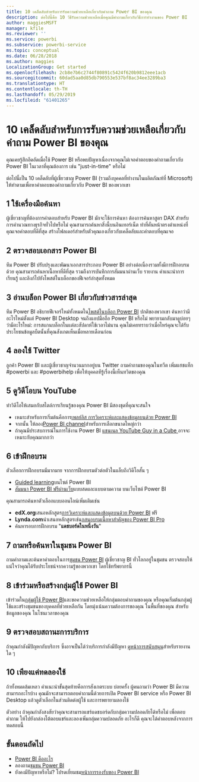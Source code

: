 ```yaml
---
title: 10 เคล็ดลับสำหรับการรับความช่วยเหลือเกี่ยวกับคำถาม Power BI ของคุณ
description: ต่อไปนี้คือ 10 วิธีรับความช่วยเหลือเมื่อคุณมีคำถามเกี่ยวกับวิธีการทำงานของ Power BI
author: maggiesMSFT
manager: kfile
ms.reviewer: ''
ms.service: powerbi
ms.subservice: powerbi-service
ms.topic: conceptual
ms.date: 06/28/2018
ms.author: maggies
LocalizationGroup: Get started
ms.openlocfilehash: 2cb8e7b6c2744f80891c5424f620b9812eee1acb
ms.sourcegitcommit: 60dad5aa0d85db790553e537bf8ac34ee3289ba3
ms.translationtype: HT
ms.contentlocale: th-TH
ms.lasthandoff: 05/29/2019
ms.locfileid: "61401265"
---
```

# <a name="10-tips-for-getting-help-with-your-power-bi-questions"></a>10 เคล็ดลับสำหรับการรับความช่วยเหลือเกี่ยวกับคำถาม Power BI ของคุณ
คุณเคยรู้สึกอึดอัดเมื่อใช้ Power BI หรือพบปัญหาเนื่องจากคุณไม่เจอคำตอบของคำถามเกี่ยวกับ Power BI ในเวลาที่คุณต้องการ เช่น "just-in-time" หรือไม่ 

ต่อไปนี้เป็น 10 เคล็ดลับที่ผู้เชี่ยวชาญ Power BI (รวมถึงบุคคลที่ทำงานในผลิตภัณฑ์ที่ Microsoft) ให้ทำตามเพื่อหาคำตอบของคำถามเกี่ยวกับ Power BI ของพวกเขา

## <a name="1-use-a-search-engine"></a>1 ใช้เครื่องมือค้นหา
ผู้เชี่ยวชาญที่ต้องการคำตอบสำหรับ Power BI มักจะใช้การค้นหา ต้องการค้นหาสูตร DAX สำหรับการคำนวณทางธุรกิจทั่วไปหรือไม่ คุณสามารถค้นหาสิ่งนี้บนอินเทอร์เน็ต ทำที่คั่นหน้าตรงตำแหน่งที่คุณเจอคำตอบที่ดีที่สุด สร้างโฟลเดอร์สำหรับตัวคุณเองเกี่ยวกับเคล็ดลับและคำตอบที่คุณเจอ


## <a name="2-check-the-power-bi-documentation"></a>2 ตรวจสอบเอกสาร Power BI
ทีม Power BI ปรับปรุงและพัฒนาเอกสารประกอบ Power BI อย่างต่อเนื่องรวมทั้งมีการฝึกอบรมด้วย คุณสามารถค้นหาเนื้อหาที่ดีที่สุด รวมถึงการบันทึกการสัมมนาผ่านเว็บ รายงาน คำแนะนำการเรียนรู้ และลิงก์ไปยังโพสต์ในบล็อกของฟีเจอร์ล่าสุดทั้งหมด

## <a name="3-read-the-power-bi-blog-for-the-latest-news"></a>3 อ่านบล็อก Power BI เกี่ยวกับข่าวสารล่าสุด
ทีม Power BI อธิบายฟีเจอร์ใหม่ทั้งหมดใน[โพสต์ในบล็อก Power BI](https://powerbi.microsoft.com/blog/) ปกติของพวกเขา ค้นหาว่ามีอะไรใหม่ตั้งแต่ Power BI Desktop จนถึงแอปมือถือ Power BI หรือไม่ พยายามกลับมาดูบ่อยๆ ว่ามีอะไรใหม่: การสแกนบล็อกในแต่ละสัปดาห์ใช้เวลาไม่นาน คุณไม่เคยทราบว่าเมื่อไหร่คุณจะได้รับประโยชนข้อมูลบืตนั้นที่คุณสังเกตเห็นเมื่อหลายเดือนก่อน

## <a name="4-try-twitter"></a>4 ลองใช้ Twitter
ลูกค้า Power BI และผู้เชี่ยวชาญจำนวนมากอยู่บน Twitter ถามคำถามของคุณในทวีต เพิ่มแฮชแท็ก #powerbi และ #powerbihelp เพื่อให้บุคคลทีรู้เรื่องนี้เห็นทวิตของคุณ

## <a name="5-watch-videos-on-youtube"></a>5 ดูวิดีโอบน YouTube
ทำวิดีโอให้เสมอกับสไตล์การเรียนรู้ของคุณ Power BI มีสองชุดที่คุณจะสนใจ

* เหมาะสำหรับการเริ่มต้นคือการ[เพลย์ลิส การวิเคราะห์และแสดงข้อมูลบนด้วย Power BI](https://www.youtube.com/playlist?list=PL1N57mwBHtN0JFoKSR0n-tBkUJHeMP2cP)
* จากนั้น ให้ลอง[Power BI channel](https://www.youtube.com/user/mspowerbi/videos)สำหรับการเลือกขนาดใหญ่กว่า
* ถ้าคุณมีประสบการณ์ในการใช้งาน Power BI [แชนเนล YouTube Guy in a Cube ](https://www.youtube.com/channel/UCFp1vaKzpfvoGai0vE5VJ0w)อาจจะเหมาะกับคุณมากกว่า

## <a name="6-attend-training"></a>6 เข้าฝึกอบรม
ตัวเลือกการฝึกอบรมมีมากมาย จากการฝึกอบรมตัวต่อตัวในแล็บถึงวิดีโอสั้น ๆ

* [Guided learning](guided-learning/gettingstarted.yml?tutorial-step=1)บนไซต์ Power BI
* [สัมมนา Power BI ฟรีผ่านเว็บ](webinars.md)แบบสดและแบบตามความ บนเว็บไซต์ Power BI

คุณสามารถค้นหาตัวเลือกแบบออนไลน์เพิ่มเติมเช่น

* **edX.org**เสนอหลักสูตร[การวิเคราะห์และแสดงข้อมูลบนด้วย Power BI](https://www.edx.org/course/analyzing-visualizing-data-power-bi-microsoft-dat207x-4) ฟรี
* **Lynda.com**นำเสนอหลักสูตรเช่น[กสนอบรมเนื้อหาสำคัญของ Power BI Pro](https://www.lynda.com/Power-BI-tutorials/Power-BI-Pro-Essential-Training/485820-2.html)
* ค้นหารอบการฝึกอบรม "**แดชบอร์ดในหนึ่งวัน**"

## <a name="7-ask-or-search-in-the-power-bi-community"></a>7 ถามหรือค้นหาในชุมชน Power BI
ถามคำถามและค้นหาคำตอบในการ[ชุมชน Power BI](http://community.powerbi.com) ผู้เชี่ยวชาญ BI ทั่วโลกอยู่ในชุมชน ตรวจสอบให้แน่ใจว่าคุณได้รับประโยชน์จากความรู้ของพวกเขา โดยใช้ทรัพยากรนี้

## <a name="8-join-or-create-a-power-bi-user-group"></a>8 เข้าร่วมหรือสร้างกลุ่มผู้ใช้ Power BI
เข้าร่วมใน[กลุ่มผู้ใช้ Power BI](https://community.powerbi.com/t5/Power-BI-User-Groups/ct-p/Groups)และขอความช่วยเหลือให้กลุ่มตอบคำถามของคุณ หรือคุณเริ่มต้นกลุ่มผู้ใช้และสร้างชุมชนของบุคคลที่ช่วยเหลือกัน โดยมุ่งเน้นความต้องการของคุณ ในพื้นที่ของคุณ สำหรับข้อมูลของคุณ ในโซนเวลาของคุณ

## <a name="9-check-the-service-status"></a>9 ตรวจสอบสถานะการบริการ
ถ้าคุณกำลังมีปัญหากับบริการ ซึ่งอาจเป็นได้ว่าบริการกำลังมีปัญหา [ดูหน้าการสนับสนุน](https://powerbi.microsoft.com/support/)สำหรับรายงานใด ๆ

## <a name="10-just-try-it"></a>10 เพียงแค่ทดลองใช้
ถ้าทั้งหมดล้มเหลว คำแนะนำขั้นสุดท้ายคือการสังเกตระบบ บ่อยครั้ง ผู้คนถามว่า Power BI มีความสามารถอะไรบ้าง คุณมักจะสามารถตอบคำถามนี้ด้วยการเปิด Power BI service หรือ Power BI Desktop แล้วดูตัวเลือกในส่วนติดต่อผู้ใช้ และการพยายามลองใช้

ตัวอย่าง ถ้าคุณกำลังสงสัยว่าคุณจะสามารถแชร์แดชบอร์ดกับกลุ่มความปลอดภัยได้หรือไม่ เพื่อตอบคำถาม ให้ไปยังกล่องโต้ตอบแชร์และลองเพิ่มกลุ่มความปลอดภัย อะไรก็ดี คุณจะได้คำตอบหลังจากการทดสอบนี้

## <a name="next-steps"></a>ขั้นตอนถัดไป
* [Power BI คืออะไร](power-bi-overview.md)
* ลองถาม[ชุมชน Power BI](http://community.powerbi.com/)
* ยังคงมีปัญหาหรือไม่? โปรดเยี่ยมชม[หน้าการรองรับของ Power BI](https://powerbi.microsoft.com/support/)
